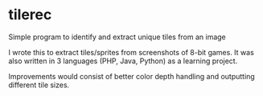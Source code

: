 # tilerec
Simple program to identify and extract unique tiles from an image

I wrote this to extract tiles/sprites from screenshots of 8-bit games. It was also written in 3 languages (PHP, Java, Python) as a learning project.

Improvements would consist of better color depth handling and outputting different tile sizes.
